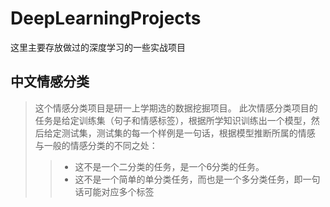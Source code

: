 # DeepLearningProjects
这里主要存放做过的深度学习的一些实战项目
## 中文情感分类
>这个情感分类项目是研一上学期选的数据挖掘项目。 此次情感分类项目的任务是给定训练集（句子和情感标签），根据所学知识训练出一个模型，然后给定测试集，测试集的每一个样例是一句话，根据模型推断所属的情感
> 与一般的情感分类的不同之处： 
>> * 这不是一个二分类的任务，是一个6分类的任务。
>> * 这不是一个简单的单分类任务，而也是一个多分类任务，即一句话可能对应多个标签
